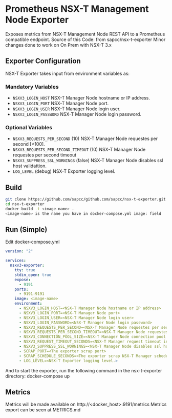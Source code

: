 # Prometheus NSX-T Management Node Exporter

Exposes metrics from NSX-T Management Node REST API to a Prometheus compatible endpoint.
Source of this Code: from sapcc/nsx-t-exporter
Minor changes done to work on On Prem with NSX-T 3.x

## Exporter Configuration

NSX-T Exporter takes input from environment variables as:

### Mandatory Variables
- `NSXV3_LOGIN_HOST` NSX-T Manager Node hostname or IP address.
- `NSXV3_LOGIN_PORT` NSX-T Manager Node port.
- `NSXV3_LOGIN_USER` NSX-T Manager Node login user.
- `NSXV3_LOGIN_PASSWORD` NSX-T Manager Node login password.

### Optional Variables
- `NSXV3_REQUESTS_PER_SECOND` (10) NSX-T Manager Node requestes per second [<100].
- `NSXV3_REQUESTS_PER_SECOND_TIMEOUT` (10) NSX-T Manager Node requestes per second timeout
- `NSXV3_SUPPRESS_SSL_WORNINGS` (false) NSX-T Manager Node disables ssl host validattion.
- `LOG_LEVEL` (debug) NSX-T Exporter logging level.

## Build
```sh
git clone https://github.com/sapcc/github.com/sapcc/nsx-t-exporter.git
cd nsx-t-exporter
docker build -t <image-name> .
<image-name> is the name you have in docker-compose.yml image: field
```

## Run (Simple)
Edit docker-compose.yml
```yaml
version: "2"

services:
  nsxv3-exporter:
    tty: true
    stdin_open: true
    expose:
      - 9191
    ports:
      - 9191:9191
    image: <image-name> 
    environment:
      - NSXV3_LOGIN_HOST=<NSX-T Manager Node hostname or IP address>
      - NSXV3_LOGIN_PORT=<NSX-T Manager Node port>
      - NSXV3_LOGIN_USER=<NSX-T Manager Node login user>
      - NSXV3_LOGIN_PASSWORD=<NSX-T Manager Node login password>
      - NSXV3_REQUESTS_PER_SECOND=<NSX-T Manager Node requestes per second [<100]>
      - NSXV3_REQUESTS_PER_SECOND_TIMEOUT=<NSX-T Manager Node requestes per second timeout>
      - NSXV3_CONNECTION_POOL_SIZE=<NSX-T Manager Node connection pool size>
      - NSXV3_REQUEST_TIMEOUT_SECONDS=<NSX-T Manager request timeout in seconds>
      - NSXV3_SUPPRESS_SSL_WORNINGS=<NSX-T Manager Node disables ssl host validattion>
      - SCRAP_PORT=<The exporter scrap port>
      - SCRAP_SCHEDULE_SECONDS=<The exporter scrap NSX-T Manager schedule in seconds>
      - LOG_LEVEL=<NSX-T Exporter logging level.>

```
And to start the exporter, run the following command in the nsx-t-exporter directory:
docker-compose up

## Metrics

Metrics will be made available on http://<docker_host>:9191/metrics
Metrics export can be seen at METRICS.md

